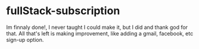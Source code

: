 # fullStack-subscription

Im finnaly done!, I never taught I could make it, but I did and thank god for that.
All that's left is making improvement, like adding a gmail, facebook, etc sign-up option.
